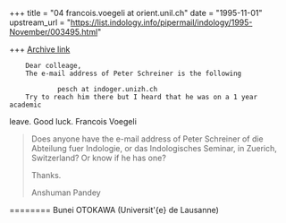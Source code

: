 +++
title = "04 francois.voegeli at orient.unil.ch"
date = "1995-11-01"
upstream_url = "https://list.indology.info/pipermail/indology/1995-November/003495.html"

+++
[Archive link](https://list.indology.info/pipermail/indology/1995-November/003495.html)

        Dear colleage,
        The e-mail address of Peter Schreiner is the following

                pesch at indoger.unizh.ch
        Try to reach him there but I heard that he was on a 1 year academic
leave. Good luck.
        Francois Voegeli

>Does anyone have the e-mail address of Peter Schreiner of die Abteilung
>fuer Indologie, or das Indologisches Seminar, in Zuerich, Switzerland? Or
>know if he has one?
>
>Thanks.
>
>Anshuman Pandey
>
>
>

========
Bunei OTOKAWA (Universit\'{e} de Lausanne)







